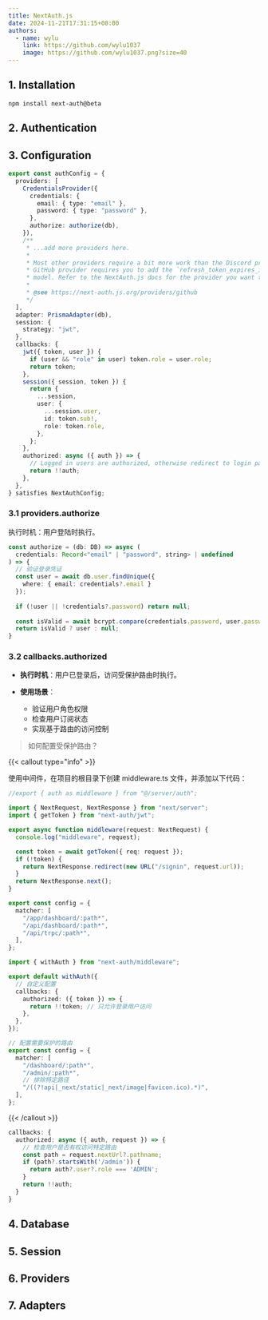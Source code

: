 ```yaml
---
title: NextAuth.js
date: 2024-11-21T17:31:15+08:00
authors:
  - name: wylu
    link: https://github.com/wylu1037
    image: https://github.com/wylu1037.png?size=40
---
```


## 1. Installation

```shell
npm install next-auth@beta
```

## 2. Authentication


## 3. Configuration

```typescript {filename="auth.ts", hl_lines=[8,39,40,41,42]}
export const authConfig = {
  providers: [
    CredentialsProvider({
      credentials: {
        email: { type: "email" },
        password: { type: "password" },
      },
      authorize: authorize(db),
    }),
    /**
     * ...add more providers here.
     *
     * Most other providers require a bit more work than the Discord provider. For example, the
     * GitHub provider requires you to add the `refresh_token_expires_in` field to the Account
     * model. Refer to the NextAuth.js docs for the provider you want to use. Example:
     *
     * @see https://next-auth.js.org/providers/github
     */
  ],
  adapter: PrismaAdapter(db),
  session: {
    strategy: "jwt",
  },
  callbacks: {
    jwt({ token, user }) {
      if (user && "role" in user) token.role = user.role;
      return token;
    },
    session({ session, token }) {
      return {
        ...session,
        user: {
          ...session.user,
          id: token.sub!,
          role: token.role,
        },
      };
    },
    authorized: async ({ auth }) => {
      // Logged in users are authorized, otherwise redirect to login page
      return !!auth;
    },
  },
} satisfies NextAuthConfig;
```

### 3.1 providers.authorize

执行时机：用户登陆时执行。

```typescript
const authorize = (db: DB) => async (
  credentials: Record<"email" | "password", string> | undefined
) => {
  // 验证登录凭证
  const user = await db.user.findUnique({
    where: { email: credentials?.email }
  });
  
  if (!user || !credentials?.password) return null;
  
  const isValid = await bcrypt.compare(credentials.password, user.password);
  return isValid ? user : null;
}
```

### 3.2 callbacks.authorized

+ **执行时机**：用户已登录后，访问受保护路由时执行。

+ **使用场景**：
  - 验证用户角色权限
  - 检查用户订阅状态
  - 实现基于路由的访问控制

> 如何配置受保护路由？


{{< callout type="info" >}}

使用中间件，在项目的根目录下创建 middleware.ts 文件，并添加以下代码：
```typescript {filename="middleware.ts"}
//export { auth as middleware } from "@/server/auth";

import { NextRequest, NextResponse } from "next/server";
import { getToken } from "next-auth/jwt";

export async function middleware(request: NextRequest) {
  console.log("middleware", request);

  const token = await getToken({ req: request });
  if (!token) {
    return NextResponse.redirect(new URL("/signin", request.url));
  }
  return NextResponse.next();
}

export const config = {
  matcher: [
    "/app/dashboard/:path*",
    "/api/dashboard/:path*",
    "/api/trpc/:path*",
  ],
};
```

```typescript
import { withAuth } from "next-auth/middleware";

export default withAuth({
  // 自定义配置
  callbacks: {
    authorized: ({ token }) => {
      return !!token; // 只允许登录用户访问
    },
  },
});

// 配置需要保护的路由
export const config = {
  matcher: [
    "/dashboard/:path*",
    "/admin/:path*",
    // 排除特定路径
    "/((?!api|_next/static|_next/image|favicon.ico).*)",
  ],
};
```

{{< /callout >}}

```typescript
callbacks: {
  authorized: async ({ auth, request }) => {
    // 检查用户是否有权访问特定路由
    const path = request.nextUrl?.pathname;
    if (path?.startsWith('/admin')) {
      return auth?.user?.role === 'ADMIN';
    }
    return !!auth;
  }
}
```

## 4. Database


## 5. Session


## 6. Providers


## 7. Adapters
